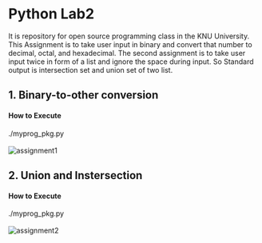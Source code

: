 # Python Lab2

It is repository for open source programming class in the KNU University. This Assignment is to take user input in binary and convert that number to decimal, octal, and hexadecimal.
The second assignment is to take user input twice in form of a list and ignore the space during input. So Standard output is intersection set and union set of two list.
## 1. Binary-to-other conversion
#### How to Execute
./myprog_pkg.py <br><br>
![assignment1](https://user-images.githubusercontent.com/41224549/80505123-e35c1900-89ae-11ea-866d-a86bddfd9621.PNG)

## 2. Union and Instersection
#### How to Execute
./myprog_pkg.py <br><br>
![assignment2](https://user-images.githubusercontent.com/41224549/80505126-e3f4af80-89ae-11ea-9820-3d8502c83899.png)
